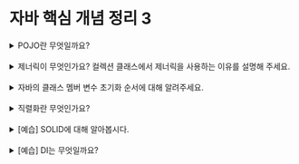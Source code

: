 # 자바 핵심 개념 정리 3
<details>
<summary>POJO란 무엇일까요?</summary>
<div markdown="1">

- Plain Old Java Object. 오래된 방식의 간단한 자바 오브젝트라는 말.
- 특정 기술에 종속되어 동작하는 것이 아닌 순수한 자바 객체를 말하는 것.
- POJO를 지향해야 하는 이유: 특정 기술과 환경에 종속되어 의존하게 된 자바 코드는 가독성이 떨어져 유지보수에 어려움이 생기고, 특정 기술에 의존하게 되어 확장성이 낮아지므로.
</div>
</details>
<br>

<details>
<summary>제너릭이 무엇인가요? 컬렉션 클래스에서 제너릭을 사용하는 이유를 설명해 주세요.</summary>
<div markdown="1">

1. 제너릭이란?
- 데이터 형식에 의존하지 않고, 하나의 값이 여러 다른 데이터 타입들을 가질 수 있도록 하는 방법
- 클래스 내부에서 지정하는 것이 아닌 외부에서 사용자에 의해 지정되는 것
- 어떤 자료구조를 만들어 배포하려고 할 때, 다양한 타입을 지원하고 싶다면 String에 대한 클래스, Integer에 대한 클래스 등 하나하나 타입에 따라 만들지 않음. 이때, 제네릭이라는 것을 사용하는 것. 
2. 제너릭을 사용하는 이유
- 컴파일 시 강한 타입 체크를 할 수 있음: 컴파일 단계에서 에러를 다 도출해내기 때문에 실행 중에 일어나는 에러(RuntimeException)를 방지할 수 있음.
- 타입 변환을 제거함: 제네릭을 사용하지 않는 경우, 불필요한 타입 변환이 필요하게 되는데, 이는 프로그램 성능에 좋지 않은 영향을 미침.
- 재사용성이 좋아짐: 오버로딩을 할 필요없이 코드라인수를 줄일 수 있고 재사용성을 높일s 수 있음
</div>
</details>
<br>

<details>
<summary>자바의 클래스 멤버 변수 초기화 순서에 대해 알려주세요.</summary>
<div markdown="1">

1. static 변수 선언부
- 클래스가 로드 될 때
- 변수가 제일 먼저 초기화 됨
2. 필드 변수 선언부
- 객체 생성 될 때
- 생성자 block 보다 앞서 초기화 함
3. 생성자 block
- 객체 생성 될 때
- 필드 변수 중 final 변수의 가시화는 (다른 스레드에 공개하는 시점은) 생성자 block이 끝난 다음.
4. 초기화 시점
- 클래스 변수: 클래스가 처음 로딩될 때 단 한 번
- 인스턴스 변수: 인스턴스가 생성될 때마다 각 인스턴스 별로 초기화
5. 초기화 순서
- 클래스 변수: 기본값 ➡️ 명시적초기화 ➡️ 클래스 초기화 블럭
- 인스턴스 변수: 기본값 ➡️ 명시적초기화 ➡️ 인스턴스 초기화 블럭 ➡️ 생성 
</div>
</details>
<br>

<details>
<summary>직렬화란 무엇인가요?</summary>
<div markdown="1">

- CS에서의 직렬화: 현재 데이터(structure, object)의 상태를 영속적으로 저장하거나 다른 환경으로 전달(네트워크 통신 등)하기 위해 어떠한 정해진 포맷으로 변환하는 과정
- JAVA에서의 직렬화
  - 자바 시스템 내부에서 사용되는 객체 또는 데이터를 외부의 자바 시스템에서도 사용할 수 있도록 바이트(byte) 형태로 데이터 변환하는 기술과 바이트로 변환된 데이터를 다시 객체로 변환하는 기술(역직렬화)
  - 시스템 적으로는 JVM(Java Virtual Machine)의 메모리에 상주(heap 또는 stack) 되어 있는 객체 데이터를 바이트 형태로 변환하는 기술과 직렬화된 바이트 형태의 데이터를 객체로 변환해서 JVM으로 상주시키는 형태
- 자바에서는 직렬화 시 데이터(object)를 바이트(byte) 스트림 형태로 변환함.
- 직렬화 방법: 자바 직렬화를 하기 위해서 type이 `primitive type`이거나 `java.io.Serializable` 인터페이스를 상속 받아야 합
</div>
</details>
<br>

<details>
<summary>[예습] SOLID에 대해 알아봅시다.</summary>
<div markdown="1">

1. SOLID란?
- 객체 지향 설계 5대 원칙
- 원칙
  - SRP (Single Responsibility Principle) 단일 책임 원칙
  - OCP (Open Closed Principle) 개방 폐쇄 원칙
  - LSP (Liskov Substitution Principle) 리스코프 치환 원칙
  - ISP (Interface Segregation Principle) 인터페이스 분리 원칙
  - DIP (Dependency Inversion Principle) 의존 역전 원칙
2. SRP(단일 책임 원칙)
- 해당 모듈이 여러 대상 또는 액터들에 대해 책임을 가져서는 안되고, 오직 하나의 액터에 대해서만 책임을 져야 한다.
- 모듈이 변경되는 이유가 한가지여야 함.
- 단일 책임 원칙을 제대로 지키면 변경이 필요할 때 수정할 대상이 명확해짐
3. OCP(개방-폐쇄 원칙)
- 확장에 대해 열려있고 수정에 대해서는 닫혀있어야 한다.
    - `확장에 대해 열려 있다` : 요구사항이 변경될 때 새로운 동작을 추가하여 애플리케이션의 기능을 확장할 수 있음을 의미
    - `수정에 대해 닫혀 있다` : 기존의 코드를 수정하지 않고 애플리케이션의 동작을 추가하거나 변경할 수 있어야 함을 의미
-  개방 폐쇄 원칙을 지키기 위해서는 추상화에 의존해야 함.
   <br>➕`추상화`란, 핵심적인 부분만 남기고, 불필요한 부분은 제거함으로써 복잡한 것을 간단히 하는 것.
4. LSP(리스코프 치환 원칙)
- 하위 타입은 상위 타입을 대체할 수 있어야 한다는 것.
- 즉, 해당 객체를 사용하는 클라이언트는 상위 타입이 하위 타입으로 변경되어도, 차이점을 인식하지 못한 채 상위 타입의 서브 클래스를 사용할 수 있어야 한다.
- 자식 클래스가 부모 클래스를 대체하기 위해서는 부모 클래스에 대한 클라이언트의 가정을 준수해야 함.
5. DIP(의존 역전 원칙)
- 고수준 모듈은 저수준 모듈의 구현에 의존해서는 안 되며, 저수준 모듈이 고수준 모듈에 의존해야 한다.
    - `고수준 모듈` : 입력과 출력으로부터 먼(비즈니스와 관련된) 추상화된 모듈
    - `저수준 모듈` : 입력과 출력으로부터 가까운(HTTP, 데이터베이스, 캐시 등과 관련된) 구현 모듈
- 즉, 비즈니스와 관련된 부분이 세부 사항에는 의존하지 않는 설계 원칙을 의미함.
- 의존 역전 원칙은 개방 폐쇄 원칙과 밀접한 관련이 있으며, 의존 역전 원칙이 위배되면 개방 폐쇄 원칙 역시 위배될 가능성이 높음.
6. ISP(인터페이스 분리 원칙)
- 클라이언트의 목적과 용도에 적합한 인터페이스만을 제공해야 한다.
- 모든 클라이언트가 자신의 관심에 맞는 퍼블릭 인터페이스(외부에서 접근 가능한 메세지)만을 접근하여 불필요한 간섭을 최소화할 수 있음.
- 기존 클라이언트에 영향을 주지 않은 채로 유연하게 객체의 기능을 확장하거나 수정할 수 있음.
</div>
</details>
<br>

<details>
<summary>[예습] DI는 무엇일까요?</summary>
<div markdown="1">

- 외부에서 두 객체 간의 관계를 결정해주는 디자인 패턴
- 인터페이스를 사이에 둬서 클래스 레벨에서는 의존관계가 고정되지 않도록 하고 런타임 시에 관계를 동적으로 주입
- 주입 방법: 생성자 주입, 필드 주입, 수정자 주입 등
- 의존성 주입(Dependency Injection)이 필요한 이유: 아래의 두 가지 경우에 대한 해결책이 될 수 있음
  - 두 객체 간의 관계라는 관심사의 분리
  - 두 객체 간의 결합도를 낮춤
  - 객체의 유연성을 높임
  - 테스트 작성을 용이하게 함
- 하지만 의존 관계를 주입할 객체를 계속해서 생성하고 소멸한다면, 아무리 GC가 성능이 좋아졌다고 하더라도 부담이 될 수 있음
➡️ Spring에서는 기본적으로 Bean들을 싱글톤(Singleton)으로 관리함.

</div>
</details>
<br>
